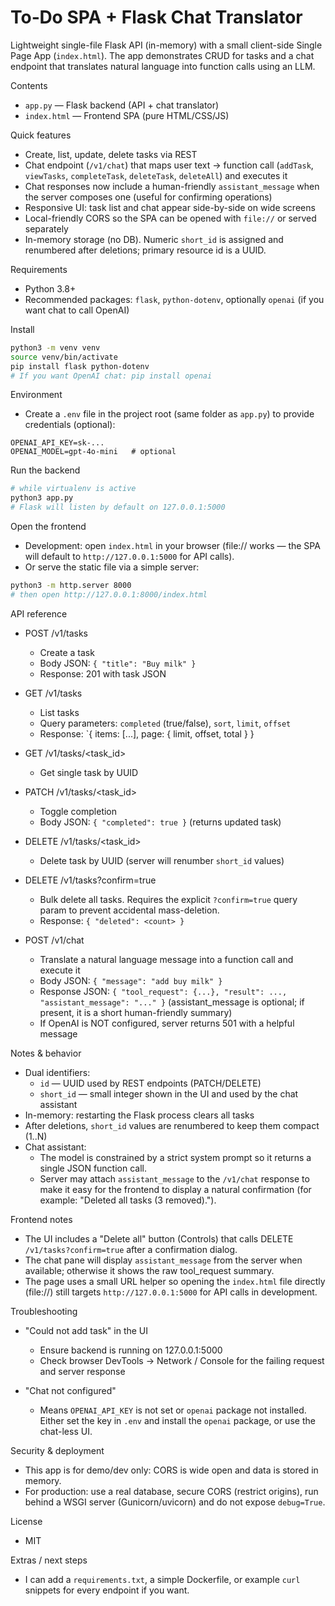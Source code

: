 # To‑Do SPA + Flask Chat Translator

Lightweight single-file Flask API (in-memory) with a small client-side Single Page App (`index.html`). The app demonstrates CRUD for tasks and a chat endpoint that translates natural language into function calls using an LLM.

Contents
- `app.py` — Flask backend (API + chat translator)
- `index.html` — Frontend SPA (pure HTML/CSS/JS)

Quick features
- Create, list, update, delete tasks via REST
- Chat endpoint (`/v1/chat`) that maps user text → function call (`addTask`, `viewTasks`, `completeTask`, `deleteTask`, `deleteAll`) and executes it
- Chat responses now include a human-friendly `assistant_message` when the server composes one (useful for confirming operations)
- Responsive UI: task list and chat appear side-by-side on wide screens
- Local-friendly CORS so the SPA can be opened with `file://` or served separately
- In-memory storage (no DB). Numeric `short_id` is assigned and renumbered after deletions; primary resource id is a UUID.

Requirements
- Python 3.8+
- Recommended packages: `flask`, `python-dotenv`, optionally `openai` (if you want chat to call OpenAI)

Install

```bash
python3 -m venv venv
source venv/bin/activate
pip install flask python-dotenv
# If you want OpenAI chat: pip install openai
```

Environment
- Create a `.env` file in the project root (same folder as `app.py`) to provide credentials (optional):

```
OPENAI_API_KEY=sk-...
OPENAI_MODEL=gpt-4o-mini   # optional
```

Run the backend

```bash
# while virtualenv is active
python3 app.py
# Flask will listen by default on 127.0.0.1:5000
```

Open the frontend
- Development: open `index.html` in your browser (file:// works — the SPA will default to `http://127.0.0.1:5000` for API calls).
- Or serve the static file via a simple server:

```bash
python3 -m http.server 8000
# then open http://127.0.0.1:8000/index.html
```

API reference

- POST /v1/tasks
  - Create a task
  - Body JSON: `{ "title": "Buy milk" }`
  - Response: 201 with task JSON

- GET /v1/tasks
  - List tasks
  - Query parameters: `completed` (true/false), `sort`, `limit`, `offset`
  - Response: `{ items: [...], page: { limit, offset, total } }

- GET /v1/tasks/<task_id>
  - Get single task by UUID

- PATCH /v1/tasks/<task_id>
  - Toggle completion
  - Body JSON: `{ "completed": true }` (returns updated task)

- DELETE /v1/tasks/<task_id>
  - Delete task by UUID (server will renumber `short_id` values)

- DELETE /v1/tasks?confirm=true
  - Bulk delete all tasks. Requires the explicit `?confirm=true` query param to prevent accidental mass-deletion.
  - Response: `{ "deleted": <count> }`

- POST /v1/chat
  - Translate a natural language message into a function call and execute it
  - Body JSON: `{ "message": "add buy milk" }`
  - Response JSON: `{ "tool_request": {...}, "result": ..., "assistant_message": "..." }` (assistant_message is optional; if present, it is a short human-friendly summary)
  - If OpenAI is NOT configured, server returns 501 with a helpful message

Notes & behavior
- Dual identifiers:
  - `id` — UUID used by REST endpoints (PATCH/DELETE)
  - `short_id` — small integer shown in the UI and used by the chat assistant
- In-memory: restarting the Flask process clears all tasks
- After deletions, `short_id` values are renumbered to keep them compact (1..N)
- Chat assistant:
  - The model is constrained by a strict system prompt so it returns a single JSON function call.
  - Server may attach `assistant_message` to the `/v1/chat` response to make it easy for the frontend to display a natural confirmation (for example: "Deleted all tasks (3 removed).").

Frontend notes
- The UI includes a "Delete all" button (Controls) that calls DELETE `/v1/tasks?confirm=true` after a confirmation dialog.
- The chat pane will display `assistant_message` from the server when available; otherwise it shows the raw tool_request summary.
- The page uses a small URL helper so opening the `index.html` file directly (file://) still targets `http://127.0.0.1:5000` for API calls in development.

Troubleshooting
- "Could not add task" in the UI
  - Ensure backend is running on 127.0.0.1:5000
  - Check browser DevTools → Network / Console for the failing request and server response

- "Chat not configured"
  - Means `OPENAI_API_KEY` is not set or `openai` package not installed. Either set the key in `.env` and install the `openai` package, or use the chat-less UI.

Security & deployment
- This app is for demo/dev only: CORS is wide open and data is stored in memory.
- For production: use a real database, secure CORS (restrict origins), run behind a WSGI server (Gunicorn/uvicorn) and do not expose `debug=True`.

License
- MIT

Extras / next steps
- I can add a `requirements.txt`, a simple Dockerfile, or example `curl` snippets for every endpoint if you want.
